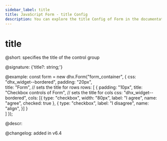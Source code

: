 ```yaml
---
sidebar_label: title
title: JavaScript Form - title Config 
description: You can explore the title Config of Form in the documentation of the DHTMLX JavaScript UI library. Browse developer guides and API reference, try out code examples and live demos, and download a free 30-day evaluation version of DHTMLX Suite 7.
---
```


# title

@short: specifies the title of the control group

@signature: {'title?: string;'}

@example:
const form = new dhx.Form("form_container", {
    css: "dhx_widget--bordered",
    padding: "20px",  
    title: "Form", // sets the title for rows
    rows: [
        {
            padding: "10px",
            title: "Checkbox controls of Form", // sets the title for cols
            css: "dhx_widget--bordered",
            cols: [{
                type: "checkbox",
                width: "80px", 
                label: "I agree",
                name: "agree",
                checked: true
            },
            {
                type: "checkbox",
                label: "I disagree",
                name: "align",
            }]
        }  
    ]
});

@descr:

@changelog: added in v6.4

[comment]: # (@related: form/how_to_start.md#initialize-form form/configuration.md#title)
